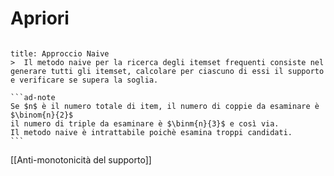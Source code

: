 # Apriori
````ad-def

title: Approccio Naive
>  Il metodo naive per la ricerca degli itemset frequenti consiste nel generare tutti gli itemset, calcolare per ciascuno di essi il supporto e verificare se supera la soglia.

```ad-note
Se $n$ è il numero totale di item, il numero di coppie da esaminare è $\binom{n}{2}$
il numero di triple da esaminare è $\binm{n}{3}$ e così via.
Il metodo naive è intrattabile poichè esamina troppi candidati.
```
````

[[Anti-monotonicità del supporto]]